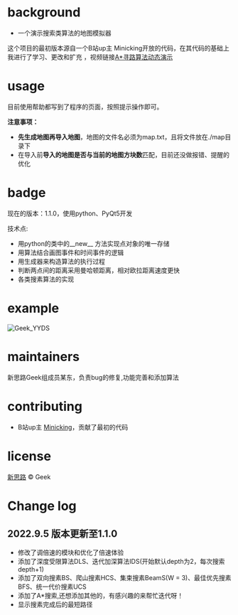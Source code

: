 # background
- 一个演示搜索类算法的地图模拟器

这个项目的最初版本源自一个B站up主 Minicking开放的代码，在其代码的基础上我进行了学习、更改和扩充
，视频链接[A*寻路算法动态演示](https://www.bilibili.com/video/BV1FJ411j7oG?share_source=copy_web&vd_source=e09e7d9860329cf23712dbc79e5ed45e)

# usage

目前使用帮助都写到了程序的页面，按照提示操作即可。

**注意事项：**
- **先生成地图再导入地图**，地图的文件名必须为map.txt，且将文件放在./map目录下
- 在导入前**导入的地图是否与当前的地图方块数**匹配，目前还没做报错、提醒的优化

# badge

现在的版本：1.1.0，使用python、PyQt5开发

技术点:

- 用python的类中的__new__ 方法实现点对象的唯一存储
- 用算法结合画图事件和时间事件的逻辑
- 用生成器来构造算法的执行过程
- 判断两点间的距离采用曼哈顿距离，相对欧拉距离速度更快
- 各类搜素算法的实现

# example
![Geek_YYDS](https://img-blog.csdnimg.cn/b298ebeb9d4346b7ab4d17e76c85bbd1.gif)
# maintainers
新思路Geek组成员某东，负责bug的修复,功能完善和添加算法

# contributing

- B站up主 [Minicking](https://space.bilibili.com/105229830)，贡献了最初的代码

# license

[新思路](许可证) © Geek

# Change log

## 2022.9.5 版本更新至1.1.0

- 修改了调倍速的模块和优化了倍速体验
- 添加了深度受限算法DLS、迭代加深算法IDS(开始默认depth为2，每次搜索depth+1)
- 添加了双向搜素BS、爬山搜素HCS、集束搜素BeamS(W = 3)、最佳优先搜素BFS、统一代价搜素UCS
- 添加了A*搜索,还想添加其他的，有感兴趣的来帮忙迭代呀！
- 显示搜素完成后的最短路径
